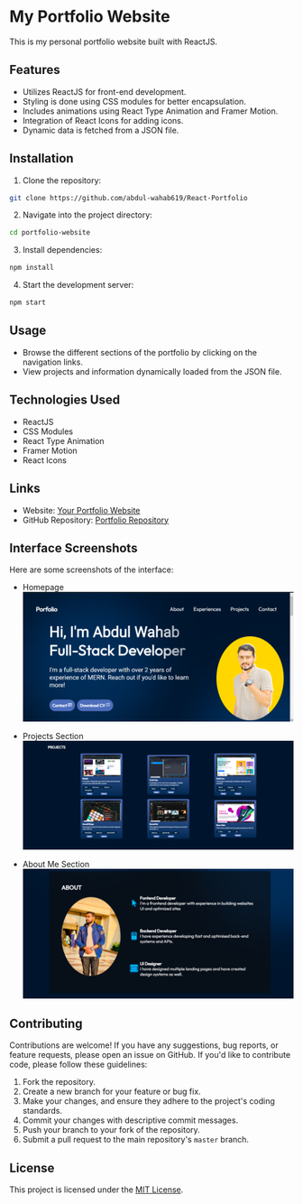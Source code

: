 # My Portfolio Website

This is my personal portfolio website built with ReactJS.

## Features

- Utilizes ReactJS for front-end development.
- Styling is done using CSS modules for better encapsulation.
- Includes animations using React Type Animation and Framer Motion.
- Integration of React Icons for adding icons.
- Dynamic data is fetched from a JSON file.

## Installation

1. Clone the repository:

```bash
git clone https://github.com/abdul-wahab619/React-Portfolio
```

2. Navigate into the project directory:

```bash
cd portfolio-website
```

3. Install dependencies:

```bash
npm install
```

4. Start the development server:

```bash
npm start
```

## Usage

- Browse the different sections of the portfolio by clicking on the navigation links.
- View projects and information dynamically loaded from the JSON file.

## Technologies Used

- ReactJS
- CSS Modules
- React Type Animation
- Framer Motion
- React Icons

## Links

- Website: [Your Portfolio Website](https://abdulwahabportfolio.netlify.app/)
- GitHub Repository: [Portfolio Repository](https://github.com/abdul-wahab619/React-Portfolio)

## Interface Screenshots

Here are some screenshots of the interface:

- Homepage
  ![Homepage](/interface/home.png)

- Projects Section
  ![Projects Section](/interface/projects.png)

- About Me Section
  ![About Me Section](/interface/about.png)

## Contributing

Contributions are welcome! If you have any suggestions, bug reports, or feature requests, please open an issue on GitHub. If you'd like to contribute code, please follow these guidelines:

1. Fork the repository.
2. Create a new branch for your feature or bug fix.
3. Make your changes, and ensure they adhere to the project's coding standards.
4. Commit your changes with descriptive commit messages.
5. Push your branch to your fork of the repository.
6. Submit a pull request to the main repository's `master` branch.

## License

This project is licensed under the [MIT License](LICENSE).
